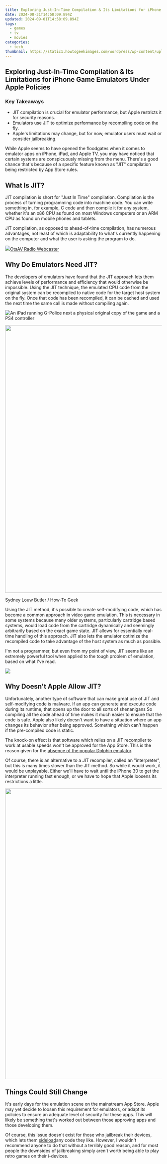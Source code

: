 ```yaml
---
title: Exploring Just-In-Time Compilation & Its Limitations for iPhone Game Emulators Under Apple Policies
date: 2024-08-31T14:58:09.894Z
updated: 2024-09-01T14:58:09.894Z
tags:
  - games
  - tv
  - movies
categories:
  - tech
thumbnail: https://static1.howtogeekimages.com/wordpress/wp-content/uploads/2024/05/a-hand-holding-an-iphone-with-an-emulator-and-an-x-over-the-apple-store-logo.jpg
---
```


## Exploring Just-In-Time Compilation & Its Limitations for iPhone Game Emulators Under Apple Policies

### Key Takeaways

* JIT compilation is crucial for emulator performance, but Apple restricts it for security reasons.
* Emulators use JIT to optimize performance by recompiling code on the fly.
* Apple's limitations may change, but for now, emulator users must wait or consider jailbreaking.

 While Apple seems to have opened the floodgates when it comes to emulator apps on iPhone, iPad, and Apple TV, you may have noticed that certain systems are conspicuously missing from the menu. There's a good chance that's because of a specific feature known as "JIT" compilation being restricted by App Store rules.

##  What Is JIT?

 JIT compilation is short for "Just In Time" compilation. Compilation is the process of turning programming code into machine code. You can write something in, for example, C code and then compile it for any system, whether it's an x86 CPU as found on most Windows computers or an ARM CPU as found on mobile phones and tablets.

 JIT compilation, as opposed to ahead-of-time compilation, has numerous advantages, not least of which is adaptability to what's currently happening on the computer and what the user is asking the program to do.

<!-- affiliate ads begin -->
<a href="https://otszone.ots7.com/order/checkout.php?PRODS=4713322&QTY=1&AFFILIATE=108875&CART=1"><img src="https://green.ots7.com/screenshots/OtsAV/OtsAVRadio1.90-300x188.jpg" border="0">OtsAV Radio Webcaster</a>
<!-- affiliate ads end -->
##  Why Do Emulators Need JIT?

 The developers of emulators have found that the JIT approach lets them achieve levels of performance and efficiency that would otherwise be impossible. Using the JIT technique, the emulated CPU code from the original system can be recompiled to native code for the target host system on the fly. Once that code has been recompiled, it can be cached and used the next time the same call is made without compiling again.

![An iPad running G-Police next a  physical original copy of the game and a PS4 controller](https://static1.howtogeekimages.com/wordpress/wp-content/uploads/2024/05/an-ipad-running-g-police-next-a-physical-original-copy-of-the-game-and-a-ps4-controller.jpeg) 

<!-- affiliate ads begin -->
<a href="https://propmoneyinc.pxf.io/c/5597632/1803116/14559" target="_top" id="1803116"><img src="//a.impactradius-go.com/display-ad/14559-1803116" border="0" alt="" width="859" height="859"/></a><img height="0" width="0" src="https://imp.pxf.io/i/5597632/1803116/14559" style="position:absolute;visibility:hidden;" border="0" />
<!-- affiliate ads end -->
Sydney Louw Butler / How-To Geek

 Using the JIT method, it's possible to create self-modifying code, which has become a common approach in video game emulation. This is necessary in some systems because many older systems, particularly cartridge based systems, would load code from the cartridge dynamically and seemingly arbitrarily based on the exact game state. JIT allows for essentially real-time handling of this approach. JIT also lets the emulator optimize the recompiled code to take advantage of the host system as much as possible.

 I'm not a programmer, but even from my point of view, JIT seems like an extremely powerful tool when applied to the tough problem of emulation, based on what I've read.

<!-- affiliate ads begin -->
<a href="https://shop.manycam.com/order/checkout.php?PRODS=17729331&QTY=1&AFFILIATE=108875&CART=1"><img src="https://secure.avangate.com/images/merchant/8230bea7d54bcdf99cdfe85cb07313d5/mcaffbanner600x500.png" border="0"></a>
<!-- affiliate ads end -->
##  Why Doesn't Apple Allow JIT?

 Unfortunately, another type of software that can make great use of JIT and self-modifying code is malware. If an app can generate and execute code during its runtime, that opens up the door to all sorts of shenanigans So compiling all the code ahead of time makes it much easier to ensure that the code is safe. Apple also likely doesn't want to have a situation where an app changes its behavior after being approved. Something which can't happen if the pre-compiled code is static.

 The knock-on effect is that software which relies on a JIT recompiler to work at usable speeds won't be approved for the App Store. This is the reason given for the [absence of the popular Dolphin emulator](https://oatmealdome.me/blog/why-dolphin-isnt-coming-to-the-app-store/).

 Of course, there is an alternative to a JIT recompiler, called an "interpreter", but this is many times slower than the JIT method. So while it would work, it would be unplayable. Either we'll have to wait until the iPhone 30 to get the interpreter running fast enough, or we have to hope that Apple loosens its restrictions a little.

<!-- affiliate ads begin -->
<a href="https://ancheer.sjv.io/c/5597632/1657301/17326" target="_top" id="1657301"><img src="//a.impactradius-go.com/display-ad/17326-1657301" border="0" alt="" width="1920" height="933"/></a><img height="0" width="0" src="https://imp.pxf.io/i/5597632/1657301/17326" style="position:absolute;visibility:hidden;" border="0" />
<!-- affiliate ads end -->
##  Things Could Still Change

 It's early days for the emulation scene on the mainstream App Store. Apple may yet decide to loosen this requirement for emulators, or adapt its policies to ensure an adequate level of security for these apps. This will likely be something that's worked out between those approving apps and those developing them. 

 Of course, this issue doesn't exist for those who jailbreak their devices, which lets them [sideload](https://tech-haven.techidaily.com/navigating-nuance-the-human-advantage-over-bots/)any code they like. However, I wouldn't recommend anyone to do that without a terribly good reason, and for most people the downsides of jailbreaking simply aren't worth being able to play retro games on their i-devices.

<ins class="adsbygoogle"
     style="display:block"
     data-ad-format="autorelaxed"
     data-ad-client="ca-pub-7571918770474297"
     data-ad-slot="1223367746"></ins>



<ins class="adsbygoogle"
     style="display:block"
     data-ad-client="ca-pub-7571918770474297"
     data-ad-slot="8358498916"
     data-ad-format="auto"
     data-full-width-responsive="true"></ins>


